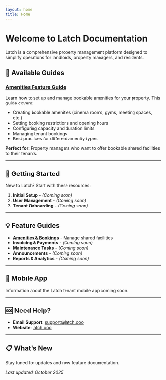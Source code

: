 ```yaml
---
layout: home
title: Home
---
```


# Welcome to Latch Documentation

Latch is a comprehensive property management platform designed to simplify operations for landlords, property managers, and residents.

## 📖 Available Guides

### [Amenities Feature Guide](amenities.md)

Learn how to set up and manage bookable amenities for your property. This guide covers:

- Creating bookable amenities (cinema rooms, gyms, meeting spaces, etc.)
- Setting booking restrictions and opening hours
- Configuring capacity and duration limits
- Managing tenant bookings
- Best practices for different amenity types

**Perfect for**: Property managers who want to offer bookable shared facilities to their tenants.

---

## 🚀 Getting Started

New to Latch? Start with these resources:

1. **Initial Setup** - *(Coming soon)*
2. **User Management** - *(Coming soon)*
3. **Tenant Onboarding** - *(Coming soon)*

---

## 💡 Feature Guides

- **[Amenities & Bookings](amenities.md)** - Manage shared facilities
- **Invoicing & Payments** - *(Coming soon)*
- **Maintenance Tasks** - *(Coming soon)*
- **Announcements** - *(Coming soon)*
- **Reports & Analytics** - *(Coming soon)*

---

## 📱 Mobile App

Information about the Latch tenant mobile app coming soon.

---

## 🆘 Need Help?

- **Email Support**: [support@latch.ooo](mailto:support@latch.ooo)
- **Website**: [latch.ooo](https://www.latch.ooo)

---

## 📋 What's New

Stay tuned for updates and new feature documentation.

*Last updated: October 2025*
